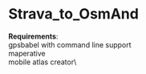 # Strava_to_OsmAnd

**Requirements**:\
gpsbabel with command line support\
maperative\
mobile atlas creator\
